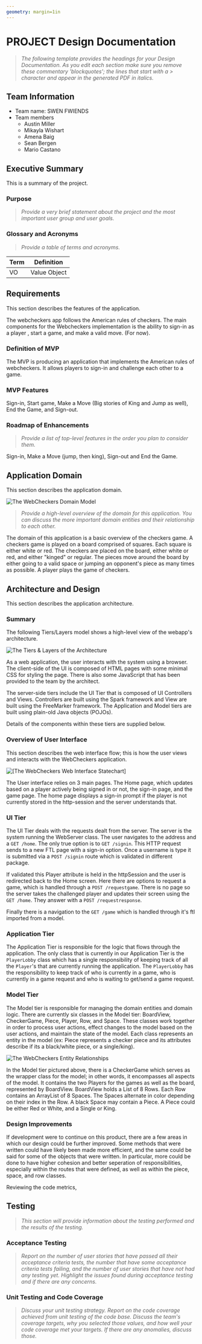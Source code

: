 ```yaml
---
geometry: margin=1in
---
```

# PROJECT Design Documentation

> _The following template provides the headings for your Design
> Documentation.  As you edit each section make sure you remove these
> commentary 'blockquotes'; the lines that start with a > character
> and appear in the generated PDF in italics._

## Team Information
* Team name: SWEN FWIENDS
* Team members
  * Austin Miller
  * Mikayla Wishart
  * Amena Baig
  * Sean Bergen
  * Mario Castano

## Executive Summary

This is a summary of the project.

### Purpose
> _Provide a very brief statement about the project and the most
> important user group and user goals._

### Glossary and Acronyms
> _Provide a table of terms and acronyms._

| Term | Definition |
|------|------------|
| VO | Value Object |


## Requirements

This section describes the features of the application.

The webcheckers app follows the American rules of checkers. The main components
 for the Webcheckers implementation is the ability to sign-in as a player
 , start a game, and make a valid move. (For now).

### Definition of MVP

>
The MVP is producing an application that implements the American rules of
 webcheckers. It allows players to sign-in and challenge each other to a game.

### MVP Features

Sign-in, Start game, Make a Move (Big stories of King and Jump as well), End the
 Game, and Sign-out. 

### Roadmap of Enhancements
> _Provide a list of top-level features in the order you plan to consider them._

Sign-in, Make a Move (jump, then king), Sign-out and End the Game.

## Application Domain

This section describes the application domain.

![The WebCheckers Domain Model](swen-fwiends-domain-model.png)

> _Provide a high-level overview of the domain for this application. You
> can discuss the more important domain entities and their relationship
> to each other._

The domain of this application is a basic overview of the checkers game. A
 checkers game is played on a board comprised of squares. Each square is
  either white or red. The checkers are placed on the board, either white or
   red, and either "kinged" or regular. The pieces move around the board by
    either going to a valid space or jumping an opponent's piece as many
     times as possible. A player plays the game of checkers.


## Architecture and Design

This section describes the application architecture.

### Summary

The following Tiers/Layers model shows a high-level view of the webapp's architecture.

![The Tiers & Layers of the Architecture](architecture-tiers-and-layers.png)

As a web application, the user interacts with the system using a
browser.  The client-side of the UI is composed of HTML pages with
some minimal CSS for styling the page.  There is also some JavaScript
that has been provided to the team by the architect.

The server-side tiers include the UI Tier that is composed of UI Controllers and Views.
Controllers are built using the Spark framework and View are built using the FreeMarker framework.  The Application and Model tiers are built using plain-old Java objects (POJOs).

Details of the components within these tiers are supplied below.


### Overview of User Interface

This section describes the web interface flow; this is how the user views and interacts
with the WebCheckers application.

![[The WebCheckers Web Interface Statechart]](web-checkers-statechart.png)

The User interface relies on 3 main pages. The Home page, which updates based
 on a player actively being signed in or not, the sign-in page, and the game
  page. The home page displays a sign-in prompt if the player is not
   currently stored in the http-session and the server understands that.

### UI Tier

The UI Tier deals with the requests dealt from the server. The server is the 
system running the WebServer class. The user navigates to the address and a 
`GET /home`. The only true option is to `GET /signin`. This HTTP request 
sends to a new FTL page with a sign-in option. Once a username is type it is 
submitted via a `POST /signin` route which is validated in different package.

 If validated this Player attribute is held in the httpSession and the user 
 is redirected back to the Home screen. Here there are options to request a 
 game, which is handled through a `POST /requestgame`. There is no page so 
 the server takes the challenged player and updates their screen using the 
 `GET /home`. They answer with a `POST /requestresponse`.
 
 Finally there is a navigation to the `GET /game` which is handled through 
 it's ftl imported from a model.

### Application Tier
The Application Tier is responsible for the logic that flows through the application.
The only class that is currently in our Application Tier is the `PlayerLobby` class 
which has a single responsibility of keeping track of all the `Player`'s that are 
currently running the application. The `PlayerLobby` has the responsibility to keep 
track of who is currently in a game, who is currently in a game request and who is waiting 
to get/send a game request.


### Model Tier
The Model tier is responsible for managing the domain entities and domain logic.
There are currently six classes in the Model tier: BoardView, CheckerGame, Piece,
Player, Row, and Space. These classes work together in order to process user actions,
effect changes to the model based on the user actions, and maintain the state of the
model. Each class represents an entity in the model (ex: Piece represents a checker
piece and its attributes describe if its a black/white piece, or a single/king).

![The WebCheckers Entity Relationships](Entity-Relations.png)

In the Model tier pictured above, there is a CheckerGame which serves as the wrapper 
class for the model; in other words, it encompasses all aspects of the model. It contains 
the two Players for the games as well as the board, represented by BoardView. BoardView 
holds a List of 8 Rows. Each Row contains an ArrayList of 8 Spaces. The Spaces alternate
in color depending on their index in the Row. A black Space may contain a Piece. A
Piece could be either Red or White, and a Single or King. 

### Design Improvements
If development were to continue on this product, there are a few areas
in which our design could be further improved.  Some methods that were
written could have likely been made more efficient, and the same could
be said for some of the objects that were written.  In particular,
more could be done to have higher cohesion and better seperation of
responsibilities, especially within the routes that were defined, as
well as within the piece, space, and row classes.

Reviewing the code metrics,

## Testing
> _This section will provide information about the testing performed
> and the results of the testing._

### Acceptance Testing
> _Report on the number of user stories that have passed all their
> acceptance criteria tests, the number that have some acceptance
> criteria tests failing, and the number of user stories that
> have not had any testing yet. Highlight the issues found during
> acceptance testing and if there are any concerns._

### Unit Testing and Code Coverage
> _Discuss your unit testing strategy. Report on the code coverage
> achieved from unit testing of the code base. Discuss the team's
> coverage targets, why you selected those values, and how well your
> code coverage met your targets. If there are any anomalies, discuss
> those._
